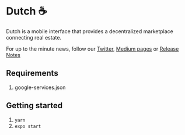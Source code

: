 # Dutch ☕

Dutch is a mobile interface that provides a decentralized marketplace connecting real estate.

For up to the minute news, follow our [Twitter](https://twitter.com/Elysia_HQ), [Medium pages](https://medium.com/@ELYSIA_HQ) or [Release Notes](https://www.notion.so/modoripage/Release-Notes-cb3dabaf23a345af81e96696b1a47602)


## Requirements

1. google-services.json

## Getting started

1. `yarn`
2. `expo start`
